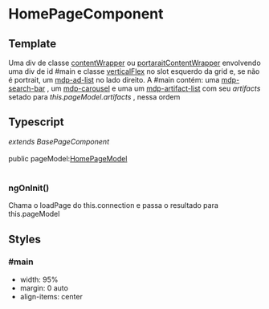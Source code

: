 # HomePageComponent

## Template
Uma div de classe [contentWrapper](/Docs/src/Styles.md#.contentWrapper) ou [portaraitContentWrapper](/Docs/src/Styles.md#.contentWrapperPortrait) envolvendo uma div de id #main e classe [verticalFlex](/Docs/src/Styles.md#.verticalFlex) no slot esquerdo da grid e, se não é portrait, um [mdp-ad-list](/Docs/src/app/components/structure/AdList.md) no lado direito. A #main contém: uma [mdp-search-bar](/Docs/src/app/components/controls/SearchBar.md) , um [mdp-carousel](/Docs/src/app/components/widgets/Carousel.md)  e uma um [mdp-artifact-list](/Docs/src/app/components/structure/ArtifactList.md) com seu *artifacts* setado para *this.pageModel.artifacts* , nessa ordem
## Typescript
*extends BasePageComponent*<br><br>
public pageModel:[HomePageModel](/Docs/src/app/models/pages/HomePageModel.md)<br><br>
### ngOnInit()
Chama o loadPage do this.connection e passa o resultado para this.pageModel
## Styles
### \#main 
- width: 95%
- margin: 0 auto
- align-items: center

